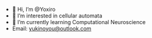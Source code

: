 - 👋 Hi, I’m @Yoxiro
- 👀 I’m interested in cellular automata
- 🌱 I’m currently learning Computational Neuroscience
- Email: yukinoyou@outlook.com

<!---
Yoxiro/Yoxiro is a ✨ special ✨ repository because its `README.md` (this file) appears on your GitHub profile.
You can click the Preview link to take a look at your changes.
--->

